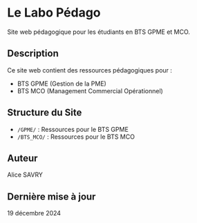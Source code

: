 # Le Labo Pédago

Site web pédagogique pour les étudiants en BTS GPME et MCO.

## Description

Ce site web contient des ressources pédagogiques pour :
- BTS GPME (Gestion de la PME)
- BTS MCO (Management Commercial Opérationnel)

## Structure du Site

- `/GPME/` : Ressources pour le BTS GPME
- `/BTS_MCO/` : Ressources pour le BTS MCO

## Auteur

Alice SAVRY

## Dernière mise à jour

19 décembre 2024
